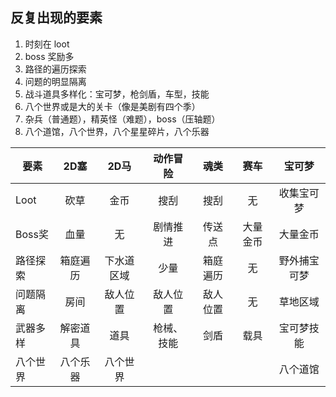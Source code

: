 ## 反复出现的要素

1. 时刻在 loot
1. boss 奖励多
1. 路径的遍历探索
1. 问题的明显隔离
1. 战斗道具多样化：宝可梦，枪剑盾，车型，技能
1. 八个世界或是大的关卡（像是美剧有四个季）
1. 杂兵（普通题），精英怪（难题），boss（压轴题）
1. 八个道馆，八个世界，八个星星碎片，八个乐器


| 要素         |   2D塞       | 2D马      | 动作冒险   | 魂类             |  赛车     | 宝可梦 |
|--------------|:-----------:|:---------:|:---------:|:----------------:|:---------:|:---------:|
|Loot          | 砍草         | 金币      | 搜刮      | 搜刮             |    无     | 收集宝可梦 |
|Boss奖        | 血量         | 无        |  剧情推进 | 传送点           | 大量金币   | 大量金币 |
|路径探索       | 箱庭遍历     | 下水道区域 |  少量 | 箱庭遍历           | 无         | 野外捕宝可梦 |
|问题隔离       | 房间         | 敌人位置  | 敌人位置 | 敌人位置           | 无        | 草地区域 |
|武器多样       | 解密道具     | 道具       | 枪械、技能 | 剑盾            | 载具       | 宝可梦技能 |
|八个世界       | 八个乐器     | 八个世界   |           |                |            |八个道馆|